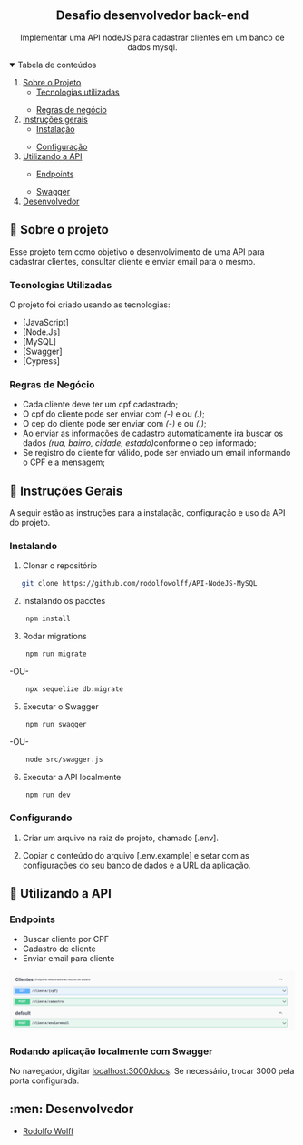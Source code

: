 <!-- PROJECT LOGO -->
<br />
<p align="center">
  <h2 align="center">Desafio desenvolvedor back-end</h2>

  <p align="center">
    Implementar uma API nodeJS para cadastrar clientes em um banco de dados mysql.
    <br />
  </p>
</p>

<!-- TABLE OF CONTENTS -->
<details open="open">
  <summary>Tabela de conteúdos</summary>
  <ol>
    <li>
      <a href="#sobre-o-projeto">Sobre o Projeto</a>
      <ul>
        <li><a href="#tecnologias-utilizadas">Tecnologias utilizadas</a></li>
      </ul>
    </li>
    <ul>
        <li><a href="#regras-de-negócio">Regras de negócio</a></li>
      </ul>
    </li>
    <li>
      <a href="#instruções-gerais">Instruções gerais</a>
      <ul>
        <li><a href="#instalação">Instalação</a></li>
      </ul>
    </li>
    <ul>
        <li><a href="#configurando">Configuração</a></li>
      </ul>
    </li>
    <li><a href="#utilizando-a-api">Utilizando a API</a></li>
      <ul>
        <li><a href="#endpoints">Endpoints</a></li>
      </ul>
        <ul>
        <li><a href="#swagger">Swagger</a></li>
      </ul>
    </li>
    </li>  
    <li><a href="#desenvolvedor">Desenvolvedor</a></li>
  </ol>
</details>

<!-- ABOUT THE PROJECT -->

## :notebook_with_decorative_cover: Sobre o projeto

Esse projeto tem como objetivo o desenvolvimento de uma API para cadastrar clientes, consultar cliente e enviar email para o mesmo.

### Tecnologias Utilizadas

O projeto foi criado usando as tecnologias:

- [JavaScript] 
- [Node.Js]
- [MySQL]
- [Swagger]
- [Cypress]

### Regras de Negócio

- Cada cliente deve ter um cpf cadastrado;
- O cpf do cliente pode ser enviar com <i>(-)</i> e ou <i>(.)</i>;
- O cep do cliente pode ser enviar com <i>(-)</i> e ou <i>(.)</i>;
- Ao enviar as informações de cadastro automaticamente ira buscar os dados <i>(rua, bairro, cidade, estado)</i>conforme o cep informado;
- Se registro do cliente for válido, pode ser enviado um email informando o CPF e a mensagem;

<!-- GETTING STARTED -->

## :book: Instruções Gerais

A seguir estão as instruções para a instalação, configuração e uso da API do projeto.

### Instalando

1. Clonar o repositório

```sh
   git clone https://github.com/rodolfowolff/API-NodeJS-MySQL
```

2. Instalando os pacotes

```sh
    npm install
```

3. Rodar migrations

```sh
    npm run migrate
```

-OU-

```sh
    npx sequelize db:migrate
```

5. Executar o Swagger

```sh
    npm run swagger
```

-OU-

```sh
    node src/swagger.js
```

6. Executar a API localmente

```sh
    npm run dev
```

### Configurando

1. Criar um arquivo na raiz do projeto, chamado [.env].

2. Copiar o conteúdo do arquivo [.env.example] e setar com as configurações do seu banco de dados e a URL da aplicação.


<!-- USAGE EXAMPLES -->

## :electric_plug: Utilizando a API

### Endpoints

- Buscar cliente por CPF
- Cadastro de cliente
- Enviar email para cliente

![Endpoints Clientes][endpoints-cliente]

### Rodando aplicação localmente com Swagger

No navegador, digitar <a href="localhost:3000/docs">localhost:3000/docs</a>. Se necessário, trocar 3000 pela porta configurada.

<!-- CONTACT -->

## :men: Desenvolvedor

- [Rodolfo Wolff](https://github.com/rodolfowolff)

<!-- MARKDOWN LINKS & IMAGES -->

[endpoints-cliente]: images/cliente.png
